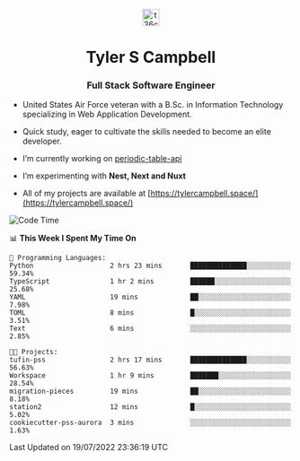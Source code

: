 <p align="center">
<a href="https://www.linkedin.com/in/t36campbell" target="blank"><img align="center" src="https://ik.imagekit.io/t36campbell/Portfolio/linkedin.png.original_m8bbGgPh6.png" alt="t36campbell" height="30" width="30" /></a>
</p>
<h1 align="center">Tyler S Campbell</h1>
<h3 align="center">Full Stack Software Engineer</h3>

* United States Air Force veteran with a B.Sc. in Information Technology specializing in Web Application Development. 

* Quick study, eager to cultivate the skills needed to become an elite developer.

* I’m currently working on [periodic-table-api](https://github.com/t36campbell/periodic-table-api)

* I’m experimenting with **Nest, Next and Nuxt**

* All of my projects are available at [https://tylercampbell.space/](https://tylercampbell.space/)

<!--START_SECTION:waka-->
![Code Time](http://img.shields.io/badge/Code%20Time-1%2C706%20hrs%2053%20mins-blue)

📊 **This Week I Spent My Time On** 

```text
💬 Programming Languages: 
Python                   2 hrs 23 mins       ██████████████░░░░░░░░░░░   59.34% 
TypeScript               1 hr 2 mins         ██████░░░░░░░░░░░░░░░░░░░   25.68% 
YAML                     19 mins             ██░░░░░░░░░░░░░░░░░░░░░░░   7.98% 
TOML                     8 mins              █░░░░░░░░░░░░░░░░░░░░░░░░   3.51% 
Text                     6 mins              ░░░░░░░░░░░░░░░░░░░░░░░░░   2.85%

🐱‍💻 Projects: 
tufin-pss                2 hrs 17 mins       ██████████████░░░░░░░░░░░   56.63% 
Workspace                1 hr 9 mins         ███████░░░░░░░░░░░░░░░░░░   28.54% 
migration-pieces         19 mins             ██░░░░░░░░░░░░░░░░░░░░░░░   8.18% 
station2                 12 mins             █░░░░░░░░░░░░░░░░░░░░░░░░   5.02% 
cookiecutter-pss-aurora  3 mins              ░░░░░░░░░░░░░░░░░░░░░░░░░   1.63%

```


 Last Updated on 19/07/2022 23:36:19 UTC
<!--END_SECTION:waka-->
